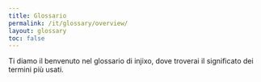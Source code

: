 ```yaml
---
title: Glossario
permalink: /it/glossary/overview/
layout: glossary
toc: false
---
```


Ti diamo il benvenuto nel glossario di injixo, dove troverai il significato dei termini più usati.

